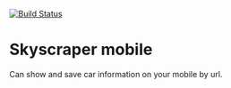 [![Build Status](https://travis-ci.org/amdor/mobillab.svg?branch=master)](https://travis-ci.org/amdor/mobillab)
# Skyscraper mobile
Can show and save car information on your mobile by url.
